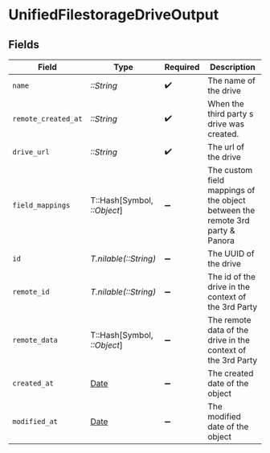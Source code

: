 # UnifiedFilestorageDriveOutput


## Fields

| Field                                                                         | Type                                                                          | Required                                                                      | Description                                                                   |
| ----------------------------------------------------------------------------- | ----------------------------------------------------------------------------- | ----------------------------------------------------------------------------- | ----------------------------------------------------------------------------- |
| `name`                                                                        | *::String*                                                                    | :heavy_check_mark:                                                            | The name of the drive                                                         |
| `remote_created_at`                                                           | *::String*                                                                    | :heavy_check_mark:                                                            | When the third party s drive was created.                                     |
| `drive_url`                                                                   | *::String*                                                                    | :heavy_check_mark:                                                            | The url of the drive                                                          |
| `field_mappings`                                                              | T::Hash[Symbol, *::Object*]                                                   | :heavy_minus_sign:                                                            | The custom field mappings of the object between the remote 3rd party & Panora |
| `id`                                                                          | *T.nilable(::String)*                                                         | :heavy_minus_sign:                                                            | The UUID of the drive                                                         |
| `remote_id`                                                                   | *T.nilable(::String)*                                                         | :heavy_minus_sign:                                                            | The id of the drive in the context of the 3rd Party                           |
| `remote_data`                                                                 | T::Hash[Symbol, *::Object*]                                                   | :heavy_minus_sign:                                                            | The remote data of the drive in the context of the 3rd Party                  |
| `created_at`                                                                  | [Date](https://ruby-doc.org/stdlib-2.6.1/libdoc/date/rdoc/Date.html)          | :heavy_minus_sign:                                                            | The created date of the object                                                |
| `modified_at`                                                                 | [Date](https://ruby-doc.org/stdlib-2.6.1/libdoc/date/rdoc/Date.html)          | :heavy_minus_sign:                                                            | The modified date of the object                                               |